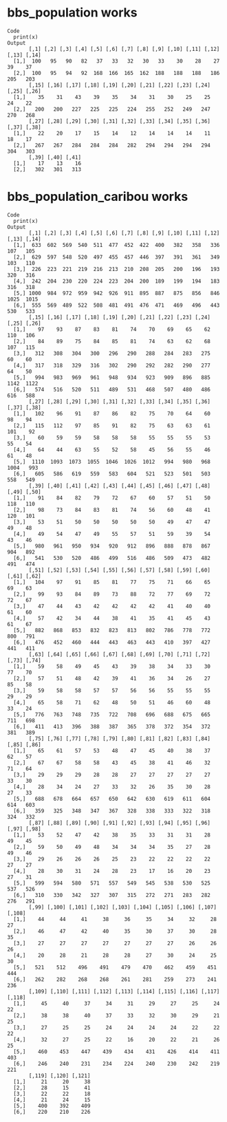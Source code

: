 # bbs_population works

    Code
      print(x)
    Output
           [,1] [,2] [,3] [,4] [,5] [,6] [,7] [,8] [,9] [,10] [,11] [,12] [,13] [,14]
      [1,]  100   95   90   82   37   33   32   30   33    30    28    27    39    37
      [2,]  100   95   94   92  168  166  165  162  188   188   188   186   205   203
           [,15] [,16] [,17] [,18] [,19] [,20] [,21] [,22] [,23] [,24] [,25] [,26]
      [1,]    35    31    43    39    35    34    31    30    25    25    24    22
      [2,]   200   200   227   225   225   224   255   252   249   247   270   268
           [,27] [,28] [,29] [,30] [,31] [,32] [,33] [,34] [,35] [,36] [,37] [,38]
      [1,]    22    20    17    15    14    12    14    14    14    11    18    17
      [2,]   267   267   284   284   284   282   294   294   294   294   304   303
           [,39] [,40] [,41]
      [1,]    17    13    16
      [2,]   302   301   313

# bbs_population_caribou works

    Code
      print(x)
    Output
           [,1] [,2] [,3] [,4] [,5] [,6] [,7] [,8] [,9] [,10] [,11] [,12] [,13] [,14]
      [1,]  633  602  569  540  511  477  452  422  400   382   358   336   107   105
      [2,]  629  597  548  520  497  455  457  446  397   391   361   349   103   110
      [3,]  226  223  221  219  216  213  210  208  205   200   196   193   320   316
      [4,]  242  204  230  220  224  223  204  200  189   199   194   183   316   318
      [5,] 1000  984  972  959  942  926  911  895  887   875   856   846  1025  1015
      [6,]  555  569  489  522  508  481  491  476  471   469   496   443   530   533
           [,15] [,16] [,17] [,18] [,19] [,20] [,21] [,22] [,23] [,24] [,25] [,26]
      [1,]    97    93    87    83    81    74    70    69    65    62   110   106
      [2,]    84    89    75    84    85    81    74    63    62    68   107   115
      [3,]   312   308   304   300   296   290   288   284   283   275    60    60
      [4,]   317   318   329   316   302   290   292   282   290   277    64    50
      [5,]   994   983   969   961   948   934   923   909   896   885  1142  1122
      [6,]   574   516   520   511   489   531   468   507   480   486   616   588
           [,27] [,28] [,29] [,30] [,31] [,32] [,33] [,34] [,35] [,36] [,37] [,38]
      [1,]   102    96    91    87    86    82    75    70    64    60    98    94
      [2,]   115   112    97    85    91    82    75    63    63    61   101    92
      [3,]    60    59    59    58    58    58    55    55    55    53    55    54
      [4,]    64    44    63    55    52    58    45    56    55    46    61    48
      [5,]  1110  1093  1073  1055  1046  1026  1012   994   980   968  1004   993
      [6,]   605   586   619   559   583   604   521   523   501   503   558   549
           [,39] [,40] [,41] [,42] [,43] [,44] [,45] [,46] [,47] [,48] [,49] [,50]
      [1,]    91    84    82    79    72    67    60    57    51    50   118   110
      [2,]    98    73    84    83    81    74    56    60    48    41   120   101
      [3,]    53    51    50    50    50    50    50    49    47    47    49    48
      [4,]    49    54    47    49    55    57    51    59    39    54    43    46
      [5,]   980   961   950   934   920   912   896   888   878   867   904   892
      [6,]   541   530   520   486   499   516   486   509   473   482   491   474
           [,51] [,52] [,53] [,54] [,55] [,56] [,57] [,58] [,59] [,60] [,61] [,62]
      [1,]   104    97    91    85    81    77    75    71    66    65    69    63
      [2,]    99    93    84    89    73    88    72    77    69    72    72    67
      [3,]    47    44    43    42    42    42    42    41    40    40    61    60
      [4,]    57    42    34    44    38    41    35    41    45    43    61    67
      [5,]   882   868   853   832   823   813   802   786   778   772   800   791
      [6,]   476   452   460   444   443   463   443   410   397   427   441   411
           [,63] [,64] [,65] [,66] [,67] [,68] [,69] [,70] [,71] [,72] [,73] [,74]
      [1,]    59    58    49    45    43    39    38    34    33    30    77    70
      [2,]    57    51    48    42    39    41    36    34    26    27    85    58
      [3,]    59    58    58    57    57    56    56    55    55    55    29    29
      [4,]    65    58    71    62    48    50    51    46    60    48    33    24
      [5,]   776   763   748   735   722   708   696   688   675   665   711   698
      [6,]   411   413   396   388   387   365   378   372   354   372   381   389
           [,75] [,76] [,77] [,78] [,79] [,80] [,81] [,82] [,83] [,84] [,85] [,86]
      [1,]    65    61    57    53    48    47    45    40    38    37    62    57
      [2,]    67    67    58    58    43    45    38    41    46    32    71    64
      [3,]    29    29    29    28    28    27    27    27    27    27    33    30
      [4,]    28    34    24    27    33    32    26    35    30    28    27    33
      [5,]   688   678   664   657   650   642   630   619   611   604   614   603
      [6,]   359   325   348   347   367   328   338   333   322   318   324   332
           [,87] [,88] [,89] [,90] [,91] [,92] [,93] [,94] [,95] [,96] [,97] [,98]
      [1,]    53    52    47    42    38    35    33    31    31    28    49    45
      [2,]    59    50    49    48    34    34    34    35    27    28    49    46
      [3,]    29    26    26    26    25    23    22    22    22    22    27    27
      [4,]    28    30    31    24    28    23    17    16    20    23    27    31
      [5,]   599   594   580   571   557   549   545   538   530   525   537   526
      [6,]   310   330   342   327   307   315   272   271   283   282   276   291
           [,99] [,100] [,101] [,102] [,103] [,104] [,105] [,106] [,107] [,108]
      [1,]    44     44     41     38     36     35     34     32     28     27
      [2,]    46     47     42     40     35     30     37     30     28     35
      [3,]    27     27     27     27     27     27     27     26     26     26
      [4,]    20     28     21     28     28     27     30     24     25     30
      [5,]   521    512    496    491    479    470    462    459    451    444
      [6,]   262    282    268    268    261    281    259    273    241    236
           [,109] [,110] [,111] [,112] [,113] [,114] [,115] [,116] [,117] [,118]
      [1,]     45     40     37     34     31     29     27     25     24     22
      [2,]     38     38     40     37     33     32     30     29     21     25
      [3,]     27     25     25     24     24     24     24     22     22     22
      [4,]     32     27     25     22     16     20     22     21     26     25
      [5,]    460    453    447    439    434    431    426    414    411    403
      [6,]    246    240    231    234    224    240    230    242    219    221
           [,119] [,120] [,121]
      [1,]     21     20     38
      [2,]     28     15     41
      [3,]     22     22     18
      [4,]     21     24     15
      [5,]    400    392    409
      [6,]    220    210    226

